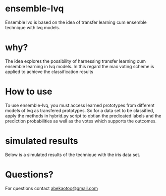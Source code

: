 # ensemble-lvq
Ensemble lvq is based on the idea of transfer learning cum ensemble technique with lvq models.

# why?
The idea explores the possibility of harnessing transfer learning cum ensemble learning in lvq models. In this regard the max voting scheme is applied to achieve the classification results 

# How to use
To use ensemble-lvq, you must access learned prototypes from different models of lvq as transfered prototypes. So for a data set to be classified, apply the methods in hybrid.py script to obtian the predicated labels and the prediction probabilities as well as the votes which supports the outcomes.

# simulated results
Below is a simulated results of the technique with the iris data set.

# Questions?
For questions contact abekaotoo@gmail.com


